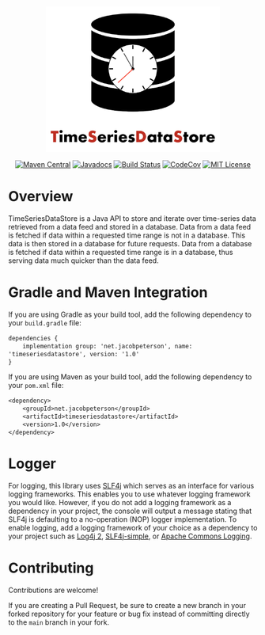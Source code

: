 <p align="center"><a href="https://petersoj.github.io/TimeSeriesDataStore/" target="_blank"><img width="70%" src="https://raw.githubusercontent.com/Petersoj/TimeSeriesDataStore/main/.github/images/logo.png" alt="TimeSeriesDataStore Logo"></a></p>
<p align="center">
    <a href="https://search.maven.org/artifact/net.jacobpeterson/timeseriesdatastore" target="_blank"><img src="https://img.shields.io/maven-central/v/net.jacobpeterson/timeseriesdatastore" alt="Maven Central"></a>
    <a href="https://javadoc.io/doc/net.jacobpeterson/timeseriesdatastore" target="_blank"><img src="https://javadoc.io/badge/net.jacobpeterson/timeseriesdatastore.svg" alt="Javadocs"></a>
    <a href="https://travis-ci.com/github/Petersoj/timeseriesdatastore" target="_blank"><img src="https://travis-ci.com/Petersoj/timeseriesdatastore.svg?branch=main" alt="Build Status"></a>
    <a href="https://codecov.io/gh/petersoj/timeseriesdatastore"><img src="https://codecov.io/gh/petersoj/timeseriesdatastore/branch/main/graph/badge.svg" alt="CodeCov"/></a>
    <a href="https://opensource.org/licenses/MIT" target="_blank"><img src="https://img.shields.io/github/license/petersoj/timeseriesdatastore" alt="MIT License"></a>    
</p>

# Overview
TimeSeriesDataStore is a Java API to store and iterate over time-series data retrieved from a data feed and stored in a database. Data from a data feed is fetched if data within a requested time range is not in a database. This data is then stored in a database for future requests. Data from a database is fetched if data within a requested time range is in a database, thus serving data much quicker than the data feed. 

# Gradle and Maven Integration
If you are using Gradle as your build tool, add the following dependency to your `build.gradle` file:

```
dependencies {
    implementation group: 'net.jacobpeterson', name: 'timeseriesdatastore', version: '1.0'
}
```

If you are using Maven as your build tool, add the following dependency to your `pom.xml` file:

```
<dependency>
    <groupId>net.jacobpeterson</groupId>
    <artifactId>timeseriesdatastore</artifactId>
    <version>1.0</version>
</dependency>
```

# Logger
For logging, this library uses [SLF4j](http://www.slf4j.org/) which serves as an interface for various logging frameworks. This enables you to use whatever logging framework you would like. However, if you do not add a logging framework as a dependency in your project, the console will output a message stating that SLF4j is defaulting to a no-operation (NOP) logger implementation. To enable logging, add a logging framework of your choice as a dependency to your project such as [Log4j 2](http://logging.apache.org/log4j/2.x/index.html), [SLF4j-simple](http://www.slf4j.org/manual.html), or [Apache Commons Logging](https://commons.apache.org/proper/commons-logging/).

# Contributing
Contributions are welcome!

If you are creating a Pull Request, be sure to create a new branch in your forked repository for your feature or bug fix instead of committing directly to the `main` branch in your fork. 
